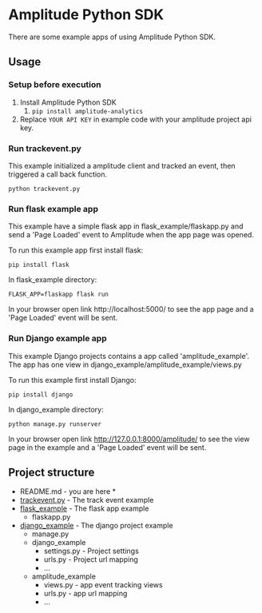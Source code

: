 # Amplitude Python SDK

There are some example apps of using Amplitude Python SDK.

## Usage

### Setup before execution

1. Install Amplitude Python SDK
   1. `pip install amplitude-analytics`
2. Replace `YOUR API KEY` in example code with your amplitude project api key.

### Run trackevent.py

This example initialized a amplitude client and tracked an event, then triggered a call back function.

`python trackevent.py`

### Run flask example app

This example have a simple flask app in flask_example/flaskapp.py and send a 'Page Loaded' event to Amplitude when the app page was opened.

To run this example app first install flask:

`pip install flask`

In flask_example directory:

`FLASK_APP=flaskapp flask run`

In your browser open link http://localhost:5000/ to see the app page and a 'Page Loaded' event will be sent.

### Run Django example app

This example Django projects contains a app called 'amplitude_example'. The app has one view in django_example/amplitude_example/views.py

To run this example first install Django:

`pip install django`

In django_example directory:

`python manage.py runserver`

In your browser open link http://127.0.0.1:8000/amplitude/ to see the view page in the example and a 'Page Loaded' event will be sent.

## Project structure

* README.md - you are here *
* [trackevent.py](trackevent.py) - The track event example
* [flask_example](flask_example) - The flask app example
  * flaskapp.py
* [django_example](django_example) - The django project example
  * manage.py
  * django_example
    * settings.py - Project settings
    * urls.py - Project url mapping
    * ...
  * amplitude_example
    * views.py - app event tracking views
    * urls.py - app url mapping
    * ...